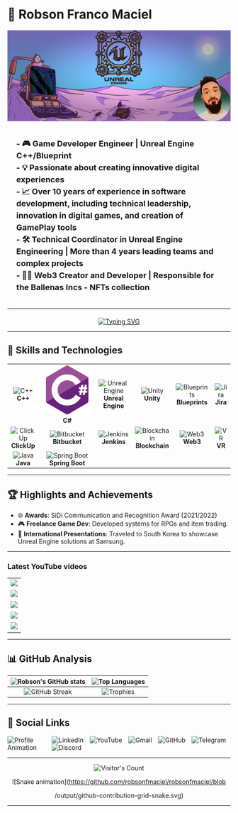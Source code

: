 # 👾 Robson Franco Maciel  
<a href="https://eddiejaoude.substack.com/p/links" target="_blank"><img src="https://raw.githubusercontent.com/RobsonMaciel/RobsonMaciel/main/developerbg.png" /></a>

<div style="flex: 1; padding: 20px;">
  <p style="font-size: 18px; font-weight: bold; line-height: 1.5; margin: 0;">
    - 🎮 <strong>Game Developer Engineer</strong> | Unreal Engine C++/Blueprint<br>
    - 💡 <strong>Passionate about creating innovative digital experiences</strong><br>
    - 📈 <strong>Over 10 years of experience in software development</strong>, including technical leadership, innovation in digital games, and creation of GamePlay tools<br>
    - 🛠️ <strong>Technical Coordinator in Unreal Engine Engineering</strong> | More than 4 years leading teams and complex projects<br>
    - 🧑‍💻 <strong>Web3 Creator and Developer</strong> | Responsible for the Ballenas Incs - NFTs collection
  </p>
</div>

---

<!-- Typing SVG -->
<div style="margin-top: 20px; text-align: center;">
  <a href="https://github.com/Robsonfmaciel/readme-typing-svg">
    <img src="https://readme-typing-svg.demolab.com/?lines=💡%20Passionate%20about%20creating%20immersive%20experiences%20with%20Unreal%20Engine;🎮%20Developing%20innovative%20projects%20in%20UE5;🛠️%20Creating%20tools%20and%20systems%20for%20advanced%20GamePlay;🌍%20Turning%20ideas%20into%20immersive%20worlds%20with%20Unreal%20Engine;🚀%20Over%2010%20years%20of%20dedication%20to%20technology%20and%20innovation%20in%20games&font=Fira%20Code&center=true&width=1200&height=50&color=f75c7e&vCenter=true&pause=1000&size=22" alt="Typing SVG" />
  </a>
</div>

---

## 🚀 Skills and Technologies
<table> 
<tr> 
  <td align="center"><img src="https://img.icons8.com/color/48/000000/c-plus-plus-logo.png" alt="C++"/><br><b>C++</b></td> 
  <td align="center"><img src="https://raw.githubusercontent.com/devicons/devicon/master/icons/csharp/csharp-original.svg" alt="C#"/><br><b>C#</b></td> 
  <td align="center"><img src="https://img.icons8.com/color/48/000000/unreal-engine.png" alt="Unreal Engine"/><br><b>Unreal Engine</b></td> 
  <td align="center"><img src="https://img.icons8.com/color/48/000000/unity.png" alt="Unity"/><br><b>Unity</b></td> 
  <td align="center"><img src="https://img.icons8.com/external-outline-geotatah/64/000000/external-blueprint-construction-outline-geotatah.png" alt="Blueprints"/><br><b>Blueprints</b></td> 
  <td align="center"><img src="https://img.icons8.com/color/48/000000/jira.png" alt="Jira"/><br><b>Jira</b></td> 
</tr> 
<tr> 
  <td align="center"><img src="https://img.icons8.com/external-tal-revivo-color-tal-revivo/64/000000/external-clickup-is-an-american-based-project-management-productivity-tool-logo-color-tal-revivo.png" alt="ClickUp"/><br><b>ClickUp</b></td> 
  <td align="center"><img src="https://img.icons8.com/color/48/000000/bitbucket.png" alt="Bitbucket"/><br><b>Bitbucket</b></td> 
  <td align="center"><img src="https://img.icons8.com/color/48/000000/jenkins.png" alt="Jenkins"/><br><b>Jenkins</b></td> 
  <td align="center"><img src="https://img.icons8.com/color/48/000000/blockchain.png" alt="Blockchain"/><br><b>Blockchain</b></td> 
  <td align="center"><img src="https://img.icons8.com/fluency/48/000000/web3.png" alt="Web3"/><br><b>Web3</b></td> 
  <td align="center"><img src="https://img.icons8.com/external-becris-flat-becris/64/000000/external-vr-virtual-reality-becris-flat-becris.png" alt="VR"/><br><b>VR</b></td> 
</tr> 
<tr> 
  <td align="center"><img src="https://img.icons8.com/color/48/000000/java-coffee-cup-logo.png" alt="Java"/><br><b>Java</b></td> 
  <td align="center"><img src="https://img.icons8.com/color/48/000000/spring-logo.png" alt="Spring Boot"/><br><b>Spring Boot</b></td> 
</tr> 
</table>

---

## 🏆 Highlights and Achievements
- 🌐 **Awards**: SiDi Communication and Recognition Award (2021/2022)  
- 🎮 **Freelance Game Dev**: Developed systems for RPGs and item trading.  
- 📢 **International Presentations**: Traveled to South Korea to showcase Unreal Engine solutions at Samsung.  

---

### Latest YouTube videos
<table>
<!-- YOUTUBE-VIDEOS-LIST:START -->
<tr>
  <td><a href="https://www.youtube.com/watch?v=08TSeFGwcPU"><img width="140px" src="https://i.ytimg.com/vi/08TSeFGwcPU/mqdefault.jpg"></a></td>
  <!-- <td><a href="https://www.youtube.com/watch?v=08TSeFGwcPU">Generate unit tests with EarlyAI</a> (Oct 30, 2024)<br/></td> -->
</tr>

<tr>
  <td><a href="https://www.youtube.com/watch?v=U8QUZ7xllMg"><img width="140px" src="https://i.ytimg.com/vi/U8QUZ7xllMg/mqdefault.jpg"></a></td>
  <!-- <td><a href="https://www.youtube.com/watch?v=U8QUZ7xllMg">Stop creating Typescript interfaces manually &lpar;use quicktype&rpar;</a> (Oct 16, 2024)<br/></td> -->
</tr>

<tr>
  <td><a href="https://www.youtube.com/watch?v=3KrSj7YGDNo"><img width="140px" src="https://i.ytimg.com/vi/3KrSj7YGDNo/mqdefault.jpg"></a></td>
  <!-- <td><a href="https://www.youtube.com/watch?v=3KrSj7YGDNo">Contribute to GitLab for Hacktoberfest!</a> (Oct 6, 2024)<br/></td> -->
</tr>

<tr>
  <td><a href="https://www.youtube.com/watch?v=vcgR1FJsGno"><img width="140px" src="https://i.ytimg.com/vi/vcgR1FJsGno/mqdefault.jpg"></a></td>
  <!-- <td><a href="https://www.youtube.com/watch?v=vcgR1FJsGno">Mock out OAuth Provider using MswJS &lpar;NextJS and Next-Auth&rpar;</a> (Sep 29, 2024)<br/></td> -->
</tr>

<tr>
  <td><a href="https://www.youtube.com/watch?v=VAilSmYbg3o"><img width="140px" src="https://i.ytimg.com/vi/VAilSmYbg3o/mqdefault.jpg"></a></td>
  <!-- <td><a href="https://www.youtube.com/watch?v=VAilSmYbg3o">Mock out OAuth Provider using MswJS &lpar;NextJS and Next-Auth&rpar;</a> (Sep 29, 2024)<br/></td> -->
</tr>

<!-- YOUTUBE-VIDEOS-LIST:END -->
</table>

---
## 📊 GitHub Analysis
| ![Robson's GitHub stats](https://github-readme-stats.vercel.app/api?username=robsonfmaciel&show_icons=true&theme=radical) | ![Top Languages](https://github-readme-stats.vercel.app/api/top-langs/?username=robsonfmaciel&layout=compact&theme=radical) |
| :---: | :---: |
| ![GitHub Streak](https://github-readme-streak-stats.herokuapp.com/?user=robsonmaciel&theme=radical) | ![Trophies](https://github-profile-trophy.vercel.app/?username=robsonmaciel&theme=radical&no-bg=true&row=2&column=4) |

---

## 🔗 Social Links
<div style="display: flex; align-items: center; justify-content: center;">
  <div style="display: flex; align-items: center; margin-right: 20px;">
    <img src="https://kujiraclubnft.com/assets/images/developer/developer.png" alt="Profile Animation" width="70" style="margin-right: 10px;">    
  </div>
  <div>
    <a href="https://www.linkedin.com/in/robson-franco-maciel-22923659/" style="text-decoration: none; margin-right: 10px;">
      <img src="https://img.icons8.com/color/48/000000/linkedin.png" alt="LinkedIn" title="LinkedIn" />
    </a>
    <a href="https://www.youtube.com/channel/UCLYIUO-gGHgVm4d3UZNBaew" style="text-decoration: none; margin-right: 10px;">
      <img src="https://img.icons8.com/color/48/000000/youtube-play.png" alt="YouTube" title="YouTube" />
    </a>
    <a href="mailto:robson.indie@gmail.com" style="text-decoration: none; margin-right: 10px;">
      <img src="https://img.icons8.com/color/48/000000/gmail--v1.png" alt="Gmail" title="Gmail" />
    </a>
    <a href="https://github.com/RobsonMaciel" style="text-decoration: none; margin-right: 10px;">
      <img src="https://img.icons8.com/material-outlined/48/000000/github.png" alt="GitHub" title="GitHub" />
    </a>
    <a href="https://t.me/RobsonGameDev" style="text-decoration: none; margin-right: 10px;">
      <img src="https://img.icons8.com/color/48/000000/telegram-app--v1.png" alt="Telegram" title="Telegram" />
    </a>
    <a href="https://dsc.bio/Robson.83" style="text-decoration: none;">
      <img src="https://img.icons8.com/color/48/000000/discord-logo.png" alt="Discord" title="Discord" />
    </a>
  </div>
</div>

---

<div align="center">
  <img src="https://profile-counter.glitch.me/robsonfmaciel/count.svg" alt="Visitor's Count">
  
  ![Snake animation](https://github.com/robsonfmaciel/robsonfmaciel/blob

/output/github-contribution-grid-snake.svg)
</div>

---
